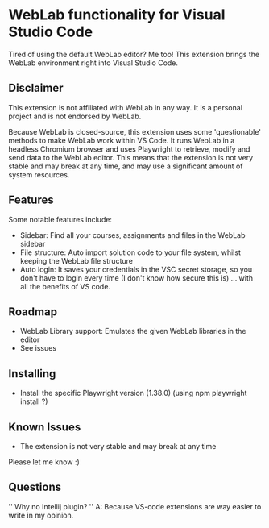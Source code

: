 # WebLab functionality for Visual Studio Code
Tired of using the default WebLab editor? Me too! This extension brings the WebLab environment right into Visual Studio Code.

## Disclaimer
This extension is not affiliated with WebLab in any way. It is a personal project and is not endorsed by WebLab.

Because WebLab is closed-source, this extension uses some 'questionable' methods to make WebLab work within VS Code. It runs WebLab in a headless Chromium browser and uses Playwright to retrieve, modify and send data to the WebLab editor. This means that the extension is not very stable and may break at any time, and may use a significant amount of system resources.

## Features
Some notable features include:
- Sidebar: Find all your courses, assignments and files in the WebLab sidebar
- File structure: Auto import solution code to your file system, whilst keeping the WebLab file structure
- Auto login: It saves your credentials in the VSC secret storage, so you don't have to login every time (I don't know how secure this is)
... with all the benefits of VS code.

## Roadmap
- WebLab Library support: Emulates the given WebLab libraries in the editor
- See issues

## Installing
- Install the specific Playwright version (1.38.0) (using npm playwright install ?)

## Known Issues
- The extension is not very stable and may break at any time

Please let me know :)

## Questions

'' Why no Intellij plugin? ''
A: Because VS-code extensions are way easier to write in my opinion.
